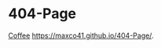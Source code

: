 # 404-Page
[Coffee](http://media.topito.com/wp-content/uploads/2015/03/cafe.gif)
https://maxco41.github.io/404-Page/.
